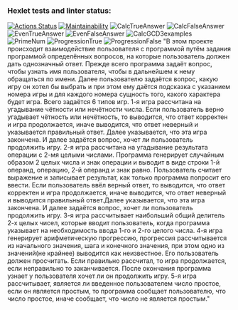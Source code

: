 ### Hexlet tests and linter status:
[![Actions Status](https://github.com/TelAndr/java-project-61/actions/workflows/hexlet-check.yml/badge.svg)](https://github.com/TelAndr/java-project-61/actions)
[![Maintainability](https://api.codeclimate.com/v1/badges/51bb753be572f00c42c0/maintainability)](https://codeclimate.com/github/TelAndr/java-project-61/maintainability)
![CalcTrueAnswer](https://github.com/TelAndr/java-project-61/assets/157233257/d7b764c4-9580-402d-9d3d-e9a917a52717)
![CalcFalseAnswer](https://github.com/TelAndr/java-project-61/assets/157233257/8ebdcfa1-6d3b-4fe9-9e51-bd0c6234b235)
![EvenTrueAnswer](https://github.com/TelAndr/java-project-61/assets/157233257/c97338fe-cd8a-4d2a-aef9-6ee6bca2b429)
![EvenFalseAnswer](https://github.com/TelAndr/java-project-61/assets/157233257/f3eccc9e-761a-4dc8-b044-c0c8ac842887)
![CalcGCD3examples](https://github.com/TelAndr/java-project-61/assets/157233257/7ed38f72-b72a-4b15-b59c-a8109bd529a7)
![PrimeNum](https://github.com/TelAndr/java-project-61/assets/157233257/4070513e-6771-44ec-b4ae-1cf0f445d3b9)
![ProgressionTrue](https://github.com/TelAndr/java-project-61/assets/157233257/e1f00a1b-ae75-4984-ba60-b3fad09f84e6)
![ProgressionFalse](https://github.com/TelAndr/java-project-61/assets/157233257/7c97fa5c-2ec8-4d37-9547-abad3a2c561d)
"В этом проекте происходит взаимодействие пользователя с программой путём задания программой определённых вопросов, на которые пользователь должен дать однозначный ответ. Прежде всего программа задаёт вопрос, чтобы узнать имя пользователя, чтобы в дальнейшем к нему обращаться по имени. Далее пользователю задаётся вопрос, какую игру он хотел бы выбрать и при этом ему даётся подсказка с указанием номера игры и для каждого номера сущность того, какого характера будет игра. Всего задаётся 6 типов игр. 
1-я игра рассчитана на угадывание чётности или нечётности числа. Если пользователь верно угадывает чётность или нечётность, то выводится, что ответ корректен и игра продолжается, иначе выводится, что ответ неверный и указывается правильный ответ. Далее указывается, что эта игра закончена. И далее задаётся вопрос, хочет ли пользователь продолжить игру.
2-я игра рассчитана на угадывание результата операции с 2-мя целыми числами. Программа генерирует случайным образом 2 целых числа и знак операции и выводит в виде строки 1-й операнд, операцию, 2-й операнд и знак равно. Пользователь считает выражение и записывает результат, как только программа попросит его ввести. Если пользователь ввёл верный ответ, то выводится, что ответ корректен и игра продолжается, иначе выводится, что ответ неверный и выводится правильный ответ.Далее указывается, что эта игра закончена. И далее задаётся вопрос, хочет ли пользователь продолжить игру.
3-я игра рассчитывает наибольший общий делитель 2-х целых чисел, которые вводит пользователь, когда программа указывает на необходимость ввода 1-го и 2-го целого числа.
4-я игра генерирует арифметическую прогрессию, прогрессия рассчитывается из начального значения, шага и конечного значения, при этом одно из значений(не крайнее) выводится как неизвестное. Его пользователь должен просчитать. Если правильно рассчитал, то игра продолжается, если неправильно то заканчивается. После окончания программа узнает у пользователя хочет ли он продолжить игру.
5-я игра рассчитывает, является ли введенное пользователем число простое, если он является простым, то программа сообщает пользователю, что число простое, иначе сообщает, что число не является простым."